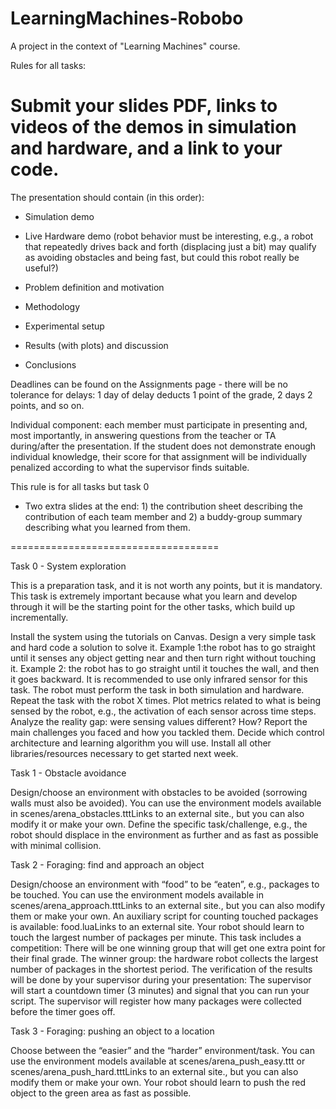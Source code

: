 # LearningMachines-Robobo
A project in the context of "Learning Machines" course.


Rules for all tasks:

# Submit your slides PDF, links to videos of the demos in simulation and hardware, and a link to your code.

The presentation should contain (in this order):

+ Simulation demo

+ Live Hardware demo (robot behavior must be interesting, e.g., a robot that repeatedly drives back and forth (displacing just a bit) may qualify as avoiding obstacles and being fast, but could this robot really be useful?)

+ Problem definition and motivation
+ Methodology
+ Experimental setup
+ Results (with plots) and discussion
+ Conclusions

Deadlines can be found on the Assignments page - there will be no tolerance for delays: 1 day of delay deducts 1 point of the grade, 2 days 2 points, and so on.

Individual component: each member must participate in presenting and, most importantly, in answering questions from the teacher or TA during/after the presentation. If the student does not demonstrate enough individual knowledge, their score for that assignment will be individually penalized according to what the supervisor finds suitable. 

 

This rule is for all tasks but task 0

+ Two extra slides at the end: 1) the contribution sheet describing the contribution of each team member and 2) a buddy-group summary describing what you learned from them.

 

====================================

 

Task 0 - System exploration

 

This is a preparation task, and it is not worth any points, but it is mandatory. This task is extremely important because what you learn and develop through it will be the starting point for the other tasks, which build up incrementally. 

Install the system using the tutorials on Canvas.
Design a very simple task and hard code a solution to solve it.
Example 1:the robot has to go straight until it senses any object getting near and then turn right without touching it.
Example 2: the robot has to go straight until it touches the wall, and then it goes backward.
It is recommended to use only infrared sensor for this task.
The robot must perform the task in both simulation and hardware.
Repeat the task with the robot X times.
Plot metrics related to what is being sensed by the robot, e.g., the activation of each sensor across time steps.
Analyze the reality gap: were sensing values different? How?
Report the main challenges you faced and how you tackled them.
Decide which control architecture and learning algorithm you will use.
Install all other libraries/resources necessary to get started next week.
 

Task 1 - Obstacle avoidance

 

Design/choose an environment with obstacles to be avoided (sorrowing walls must also be avoided).
You can use the environment models available in scenes/arena_obstacles.tttLinks to an external site., but you can also modify it or make your own.
Define the specific task/challenge, e.g., the robot should displace in the environment as further and as fast as possible with minimal collision.
 

 Task 2 - Foraging: find and approach an object

 

Design/choose an environment with “food” to be “eaten”, e.g., packages to be touched.
You can use the environment models available in scenes/arena_approach.tttLinks to an external site., but you can also modify them or make your own.
An auxiliary script for counting touched packages is available: food.luaLinks to an external site.
Your robot should learn to touch the largest number of packages per minute.
This task includes a competition:
There will be one winning group that will get one extra point for their final grade.
The winner group: the hardware robot collects the largest number of packages in the shortest period.
The verification of the results will be done by your supervisor during your presentation: The supervisor will start a countdown timer (3 minutes) and signal that you can run your script.
The supervisor will register how many packages were collected before the timer goes off.
 

Task 3 - Foraging: pushing an object to a location

 

Choose between the “easier” and the “harder” environment/task.
You can use the environment models available at scenes/arena_push_easy.ttt or scenes/arena_push_hard.tttLinks to an external site., but you can also modify them or make your own.
Your robot should learn to push the red object to the green area as fast as possible.
 
